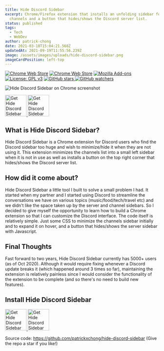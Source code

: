 ```yaml
---
title: Hide Discord Sidebar
excerpt: Chrome/Firefox extension that installs an unfolding sidebar for Discord
  channels and a button that hides/shows the Discord server list.
status: published
tags:
  - Tech
  - WebDev
author: patrick-chong
date: 2021-03-18T15:04:21.568Z
updatedAt: 2021-09-19T11:55:56.239Z
image: /assets/images/uploads/hide-discord-sidebar.png
imageCardPosition: left-top
---
```


<div class="flex">
  <a class="mr-2"
    href="https://chrome.google.com/webstore/detail/hide-discord-sidebar/kaaohmdnmbdagpnenakakpkinddjmenp"
    target="_blank" rel="noopener noreferrer"><img
      src="https://img.shields.io/chrome-web-store/users/kaaohmdnmbdagpnenakakpkinddjmenp"
      alt="Chrome Web Store"></a>
  <a class="mr-2"
    href="https://chrome.google.com/webstore/detail/hide-discord-sidebar/kaaohmdnmbdagpnenakakpkinddjmenp"
    target="_blank" rel="noopener noreferrer"><img
      src="https://img.shields.io/chrome-web-store/rating/kaaohmdnmbdagpnenakakpkinddjmenp?label=Chrome"
      alt="Chrome Web Store"></a>
  <a class="mr-2"
    href="https://addons.mozilla.org/firefox/addon/hide-discord-sidebar/"
    target="_blank" rel="noopener noreferrer"><img
      src="https://img.shields.io/amo/rating/hide-discord-sidebar?label=Firefox"
      alt="Mozilla Add-ons"></a>
  <a class="mr-2" href="https://www.gnu.org/licenses/gpl-3.0" target="_blank"
    rel="noopener noreferrer"><img
      src="https://img.shields.io/badge/License-GPLv3-blue.svg"
      alt="License: GPL v3"></a>
  <a class="mr-2" href="https://github.com/patrickxchong/hide-discord-sidebar"
    target="_blank" rel="noopener noreferrer">
    <img
      src="https://img.shields.io/github/stars/patrickxchong/hide-discord-sidebar.svg?style=social&amp;label=Star"
      alt="GitHub stars">
  </a>
  <a class="mr-2" href="https://github.com/patrickxchong/hide-discord-sidebar"
    target="_blank" rel="noopener noreferrer">
    <img
      src="https://img.shields.io/github/watchers/patrickxchong/hide-discord-sidebar.svg?style=social&amp;label=Watch"
      alt="GitHub watchers">
  </a>
</div>

![Hide Discord Sidebar on Chrome screenshot](/assets/images/uploads/hide-discord-sidebar.png)

<div class="flex">
  <a href="https://bit.ly/Hide-Discord-Bar"
      target="_blank" rel="noopener noreferrer"><img
      src="/assets/images/uploads/chrome-webstore.png"
      alt="Get Hide Discord Sidebar for Chromium" 
      style="height: 70px; object-fit: contain">
  </a>
  <a href="https://addons.mozilla.org/addon/hide-discord-sidebar/"
      target="_blank" rel="noopener noreferrer"><img
      src="/assets/images/uploads/firefox-get-addon.png"
      alt="Get Hide Discord Sidebar for Firefox" 
      style="height: 70px; object-fit: contain">
  </a>
</div>

## What is Hide Discord Sidebar?

Hide Discord Sidebar is a Chrome extension for Discord users who find the Discord sidebar too huge and wish to minimize/hide it when they are not using it. This extension minimizes the channels list into a small left sidebar when it is not in use as well as installs a button on the top right corner that hides/shows the Discord server list.

## How did it come about?

Hide Discord Sidebar a little tool I built to solve a small problem I had. It started when my partner and I started using Discord to streamline the conversations we have on various topics (music/food/tech/travel etc) and we didn't like the space taken up by the server and channel sidebars. So I decided to give myself the opportunity to learn how to build a Chrome extension so that I can customize the Discord interface. The code itself is relatively simple. Just some CSS to minimize the channels sidebar initially and to expand it on hover, and a button that hides/shows the server sidebar with Javascript.

## Final Thoughts

Fast forward to two years, Hide Discord Sidebar currently has 5000+ users (as of Oct 2020). Although it would require fixing whenever a Discord update breaks it (which happened around 3 times so far), maintaining the extension is relatively painless since I would consider the functionality of the extension to be complete (and so there's no need to build new features).

## Install Hide Discord Sidebar

<div class="flex">
  <a href="https://bit.ly/Hide-Discord-Bar"
      target="_blank" rel="noopener noreferrer"><img
      src="/assets/images/uploads/chrome-webstore.png"
      alt="Get Hide Discord Sidebar for Chromium" 
      style="height: 70px; object-fit: contain">
  </a>
  <a href="https://addons.mozilla.org/addon/hide-discord-sidebar/"
      target="_blank" rel="noopener noreferrer"><img
      src="/assets/images/uploads/firefox-get-addon.png"
      alt="Get Hide Discord Sidebar for Firefox" 
      style="height: 70px; object-fit: contain">
  </a>
</div>

Source code: https://github.com/patrickxchong/hide-discord-sidebar (Give the
repo a star if you like!)
